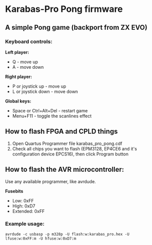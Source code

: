 # Karabas-Pro Pong firmware

## A simple Pong game (backport from ZX EVO)

### Keyboard controls:

**Left player:**
- Q - move up
- A - move down 

**Right player:**
- P or joystick up - move up
- L or joystick down - move down

**Global keys:**
- Space or Ctrl+Alt+Del - restart game
- Menu+F11 - toggle the scanlines effect


## How to flash FPGA and CPLD things

1) Open Quartus Programmer file karabas_pro_pong.cdf
2) Check all chips you want to flash (EPM3128, EP4CE6 and it's configuration device EPCS16), then click Program button

## How to flash the AVR microcontroller:

Use any available programmer, like avrdude.

**Fusebits**

- Low: 0xFF
- High: 0xD7
- Extended: 0xFF

### Example usage:

`avrdude -c usbasp -p m328p -U flash:w:karabas_pro.hex -U lfuse:w:0xFF:m -U hfuse:w:0xD7:m`
